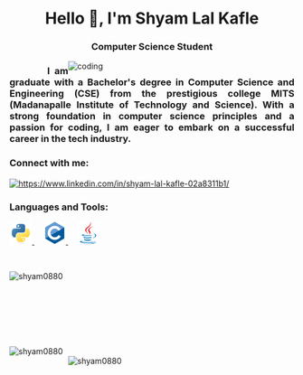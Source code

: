 
<!--
**shyam0880/shyam0880** is a ✨ _special_ ✨ repository because its `README.md` (this file) appears on your GitHub profile.

Here are some ideas to get you started:

- 🔭 I’m currently working on ...
- 🌱 I’m currently learning ...
- 👯 I’m looking to collaborate on ...
- 🤔 I’m looking for help with ...
- 💬 Ask me about ...
- 📫 How to reach me: ...
- 😄 Pronouns: ...
- ⚡ Fun fact: ...
-->
<h1 align="center">Hello 👋, I'm Shyam Lal Kafle</h1>
<h3 align="center">Computer Science Student</h3>

<img align="right" alt="coding" width="400" src="https://github.com/shyam0880/shyam0880/assets/67910907/7a8082ed-be7b-404d-9948-e06ef0931b51">
<h3 align="justify"> &nbsp &nbsp &nbsp &nbsp I am graduate with a Bachelor's degree in Computer Science and Engineering (CSE) from the prestigious college MITS (Madanapalle Institute of Technology and Science). With a strong foundation in computer science principles and a passion for coding, I am eager to embark on a successful career in the tech industry.</h2>
<h3 align="left">Connect with me:</h3>
<p align="left">
<a href="https://linkedin.com/in/https://www.linkedin.com/in/shyam-lal-kafle-02a8311b1/" target="blank"><img align="center" src="https://raw.githubusercontent.com/rahuldkjain/github-profile-readme-generator/master/src/images/icons/Social/linked-in-alt.svg" alt="https://www.linkedin.com/in/shyam-lal-kafle-02a8311b1/" height="30" width="40" /></a>
</p>

<h3 align="left">Languages and Tools:</h3>
<p align="left"> <a href="https://www.python.org" target="_blank" rel="noreferrer"> <img src="https://raw.githubusercontent.com/devicons/devicon/master/icons/python/python-original.svg" alt="python" width="40" height="40"/> </a> &nbsp &nbsp <a href="https://www.cprogramming.com/" target="_blank" rel="noreferrer"> <img src="https://raw.githubusercontent.com/devicons/devicon/master/icons/c/c-original.svg" alt="c" width="40" height="40"/> </a> &nbsp &nbsp <a href="https://www.java.com" target="_blank" rel="noreferrer"> <img src="https://raw.githubusercontent.com/devicons/devicon/master/icons/java/java-original.svg" alt="java" width="40" height="40"/> </a> </p><br>

<p><img align="left" src="https://github-readme-stats.vercel.app/api/top-langs?username=shyam0880&show_icons=true&locale=en&layout=compact" alt="shyam0880" /></p><br><br>
<br><br><br><br><br>
<p><img align="left" width="400" src="https://github-readme-stats.vercel.app/api?username=shyam0880&show_icons=true&locale=en" alt="shyam0880" />
<img align="right" width="400" src="https://github-readme-streak-stats.herokuapp.com/?user=shyam0880&" alt="shyam0880" /></p>


